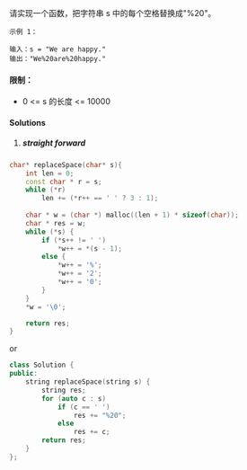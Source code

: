 请实现一个函数，把字符串 s 中的每个空格替换成"%20"。

 

```
示例 1：

输入：s = "We are happy."
输出："We%20are%20happy."
```

 

#### 限制：

- 0 <= s 的长度 <= 10000


#### Solutions

1. ##### straight forward

```c++
char* replaceSpace(char* s){
    int len = 0;
    const char * r = s;
    while (*r)
        len += (*r++ == ' ' ? 3 : 1);
    
    char * w = (char *) malloc((len + 1) * sizeof(char));
    char * res = w;
    while (*s) {
        if (*s++ != ' ')
            *w++ = *(s - 1);
        else {
            *w++ = '%';
            *w++ = '2';
            *w++ = '0';
        }
    }
    *w = '\0';

    return res;
}
```

or

```c++
class Solution {
public:
    string replaceSpace(string s) {
        string res;
        for (auto c : s)
            if (c == ' ')
                res += "%20";
            else
                res += c;
        return res;
    }
};
```
